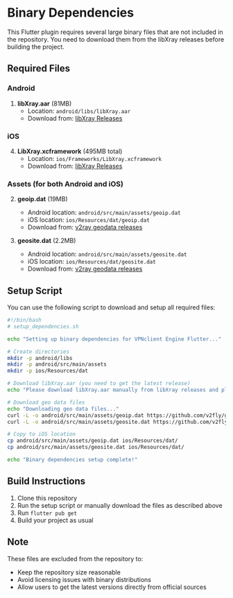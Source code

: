 # Binary Dependencies

This Flutter plugin requires several large binary files that are not included in the repository. You need to download them from the libXray releases before building the project.

## Required Files

### Android

1. **libXray.aar** (81MB)
   - Location: `android/libs/libXray.aar`
   - Download from: [libXray Releases](https://github.com/2dust/AndroidLibXrayLite/releases)

### iOS

4. **LibXray.xcframework** (495MB total)
   - Location: `ios/Frameworks/LibXray.xcframework`
   - Download from: [libXray Releases](https://github.com/2dust/AndroidLibXrayLite/releases)

### Assets (for both Android and iOS)

2. **geoip.dat** (19MB)
   - Android location: `android/src/main/assets/geoip.dat`
   - iOS location: `ios/Resources/dat/geoip.dat`
   - Download from: [v2ray geodata releases](https://github.com/v2fly/domain-list-community/releases)

3. **geosite.dat** (2.2MB)
   - Android location: `android/src/main/assets/geosite.dat`
   - iOS location: `ios/Resources/dat/geosite.dat`
   - Download from: [v2ray geodata releases](https://github.com/v2fly/domain-list-community/releases)

## Setup Script

You can use the following script to download and setup all required files:

```bash
#!/bin/bash
# setup_dependencies.sh

echo "Setting up binary dependencies for VPNclient Engine Flutter..."

# Create directories
mkdir -p android/libs
mkdir -p android/src/main/assets
mkdir -p ios/Resources/dat

# Download libXray.aar (you need to get the latest release)
echo "Please download libXray.aar manually from libXray releases and place it in android/libs/"

# Download geo data files
echo "Downloading geo data files..."
curl -L -o android/src/main/assets/geoip.dat https://github.com/v2fly/geoip/releases/latest/download/geoip.dat
curl -L -o android/src/main/assets/geosite.dat https://github.com/v2fly/domain-list-community/releases/latest/download/dlc.dat

# Copy to iOS location
cp android/src/main/assets/geoip.dat ios/Resources/dat/
cp android/src/main/assets/geosite.dat ios/Resources/dat/

echo "Binary dependencies setup complete!"
```

## Build Instructions

1. Clone this repository
2. Run the setup script or manually download the files as described above
3. Run `flutter pub get`
4. Build your project as usual

## Note

These files are excluded from the repository to:
- Keep the repository size reasonable
- Avoid licensing issues with binary distributions
- Allow users to get the latest versions directly from official sources

